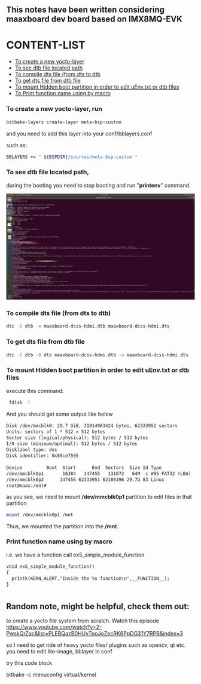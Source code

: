 ## This notes have been written considering maaxboard dev board based on IMX8MQ-EVK

CONTENT-LIST
=================
<!--ts-->
  * [ To create a new yocto-layer](#to-create-a-new-yocto-layer-run)
  * [ To see dtb file located path](#to-see-dtb-file-located-path)
  * [ To compile dts file (from dts to dtb](#to-compile-dts-file-from-dts-to-dtb)
  * [ To get dts file from dtb file](#to-get-dts-file-from-dtb-file)
  * [ To mount Hidden boot partition in order to edit uEnv.txt or dtb files](#to-mount-hidden-boot-partition-in-order-to-edit-uenvtxt-or-dtb-files)
  * [ To Print function name using by macro](#print-function-name-using-by-macro)
  <!--* [ To see dtb file located path](#)
  * [ To see dtb file located path](#)-->
  
<!--te-->

### **To create a new yocto-layer, run** 
```bash
bitbake-layers create-layer meta-bsp-custom
```
and you need to add this layer into your conf/bblayers.conf

such as: 
```bash
BBLAYERS += " ${BSPDIR}/sources/meta-bsp-custom "
```

### **To see dtb file located path,**

during the booting you need to stop booting and run "**printenv**" command.

![printenv during boot](pics/ss-printenv-at-boot.png)

### **To compile dts file (from dts to dtb)**
```bash
dtc -O dtb -o maaxboard-dcss-hdmi.dtb maaxboard-dcss-hdmi.dts
```

### **To get dts file from dtb file**
```bash
dtc -I dtb -O dts maaxboard-dcss-hdmi.dtb -o maaxboard-dcss-hdmi.dts
```
### **To mount Hidden boot partition in order to edit uEnv.txt or dtb files**

execute this command:  
```bash
 fdisk -l
 ```
 And you should get some output like below
 ```
Disk /dev/mmcblk0: 29.7 GiB, 31914983424 bytes, 62333952 sectors
Units: sectors of 1 * 512 = 512 bytes
Sector size (logical/physical): 512 bytes / 512 bytes
I/O size (minimum/optimal): 512 bytes / 512 bytes
Disklabel type: dos
Disk identifier: 0x89ce7595

Device         Boot  Start      End  Sectors  Size Id Type
/dev/mmcblk0p1       16384   147455   131072   64M  c W95 FAT32 (LBA)
/dev/mmcblk0p2      147456 62333951 62186496 29.7G 83 Linux
root@maax:/mnt#

```
as you see, we need to mount **/dev/mmcblk0p1** partition to edit files in that partition

```bash
mount /dev/mmcblk0p1 /mnt
```
Thus, we mounted the partition into the **/mnt**.


### **Print function name using by macro**

i.e. we have a function call ex5_simple_module_function

```
void ex5_simple_module_function()
{
  printk(KERN_ALERT,"Inside the %s function\n",__FUNCTION__);
}
```
#

## Random note, might be helpful, check them out: 

to create a yocto file system from scratch. Watch this episode https://www.youtube.com/watch?v=2-PwskQrZac&list=PLEBQazB0HUyTpoJoZecRK6PpDG31Y7RPB&index=3

so I need to get ride of heavy yocto files/ plugins such as opencv, qt etc. you need to edit lite-image, bblayer in conf

try this code block

bitbake -c menuconfig virtual/kernel
